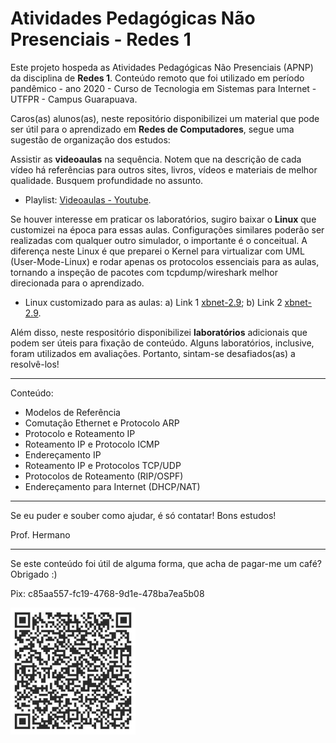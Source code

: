 # Atividades Pedagógicas Não Presenciais - Redes 1

Este projeto hospeda as Atividades Pedagógicas Não Presenciais (APNP) da disciplina de  **Redes 1**. Conteúdo remoto que foi utilizado em período pandêmico - ano 2020 - Curso de Tecnologia em Sistemas para Internet - UTFPR - Campus Guarapuava.

Caros(as) alunos(as), neste repositório disponibilizei um material que pode ser útil para o aprendizado em **Redes de Computadores**, segue uma sugestão de organização dos estudos:

Assistir as **videoaulas** na sequência. Notem que na descrição de cada vídeo há referências para outros sites, livros, vídeos e materiais de melhor qualidade. Busquem profundidade no assunto.

- Playlist: [Videoaulas - Youtube](https://www.youtube.com/watch?v=33YAzgbrjb8&list=PL4ySOdUYDU9Aoni50OVy-yJswA5CGOG1k).

Se houver interesse em praticar os laboratórios, sugiro baixar o **Linux** que customizei na época para essas aulas. Configurações similares poderão ser realizadas com qualquer outro simulador, o importante é o conceitual. A diferença neste Linux é que preparei o Kernel para virtualizar com UML (User-Mode-Linux) e rodar apenas os protocolos essenciais para as aulas, tornando a inspeção de pacotes com tcpdump/wireshark melhor direcionada para o aprendizado.
 
- Linux customizado para as aulas: a) Link 1 [xbnet-2.9](https://nuvem.utfpr.edu.br/index.php/s/Up1aZm0RFPpmKWr); b) Link 2 [xbnet-2.9](https://drive.google.com/file/d/1V4tdBn8-RQPDYvhrDSvxvGHQ6tXQ7irw/view?usp=sharing).

Além disso, neste respositório disponibilizei **laboratórios** adicionais que podem ser úteis para fixação de conteúdo. Alguns laboratórios, inclusive, foram utilizados em avaliações. Portanto, sintam-se desafiados(as) a resolvê-los!

* * *

Conteúdo:
- Modelos de Referência
- Comutação Ethernet e Protocolo ARP
- Protocolo e Roteamento IP
- Roteamento IP e Protocolo ICMP
- Endereçamento IP
- Roteamento IP e Protocolos TCP/UDP
- Protocolos de Roteamento (RIP/OSPF)
- Endereçamento para Internet (DHCP/NAT)

* * *

Se eu puder e souber como ajudar, é só contatar! Bons estudos!

Prof. Hermano

* * *

Se este conteúdo foi útil de alguma forma, que acha de pagar-me um café? Obrigado :)

Pix: c85aa557-fc19-4768-9d1e-478ba7ea5b08

![](pix.png)



